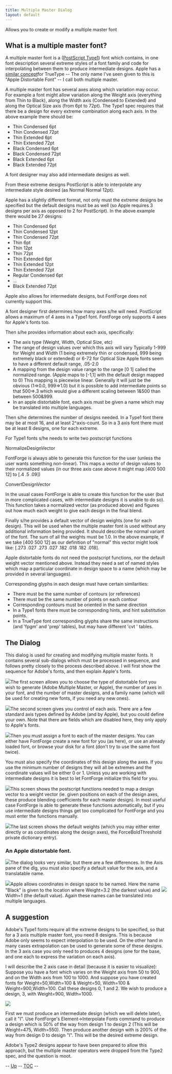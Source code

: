 ```yaml
---
title: Multiple Master Dialog
layout: default
---
```


Allows you to create or modify a multiple master font

What is a multiple master font?
-------------------------------

A multiple master font is a ([PostScript
Type1](http://partners.adobe.com/asn/developer/pdfs/tn/5015.Type1_Supp.pdf))
font which contains, in one font description several extreme styles of a
font family and code for interpolating between them to produce
intermediate designs. Apple has a [similar
concept](http://developer.apple.com/fonts/TTRefMan/RM06/Chap6fvar.html)for
TrueType -- The only name I've seen given to this is "Apple Distortable
Font" -- I call both multiple master.

A multiple master font has several axes along which variation may occur.
For example a font might allow variation along the Weight axis
(everything from Thin to Black), along the Width axis (Condensed to
Extended) and along the Optical Size axis (from 6pt to 72pt). The Type1
spec requires that there be a design for every extreme combination along
each axis. In the above example there should be:

-   Thin Condensed 6pt
-   Thin Condensed 72pt
-   Thin Extended 6pt
-   Thin Extended 72pt
-   Black Condensed 6pt
-   Black Condensed 72pt
-   Black Extended 6pt
-   Black Extended 72pt

A font designer may also add intermediate designs as well.

From these extreme designs PostScript is able to interpolate any
intermediate style desired (as Normal Normal 12pt).

Apple has a slightly different format, not only must the extreme designs
be specified but the default designs must be as well (so Apple requires
3 designs per axis as opposed to 2 for PostScript). In the above example
there would be 27 designs:

-   Thin Condensed 6pt
-   Thin Condensed 12pt
-   Thin Condensed 72pt
-   Thin 6pt
-   Thin 12pt
-   Thin 72pt
-   Thin Extended 6pt
-   Thin Extended 12pt
-   Thin Extended 72pt
-   Regular Condensed 6pt
-   ...
-   Black Extended 72pt

Apple also allows for intermediate designs, but FontForge does not
currently support this.

A font designer first determines how many axes s/he will need.
PostScript allows a maximum of 4 axes in a Type1 font. FontForge only
supports 4 axes for Apple's fonts too.

Then s/he provides information about each axis, specifically:

-   The axis type (Weight, Width, Optical Size, etc)
-   The range of design values over which this axis will vary
     Typically 1-999 for Weight and Width (1 being extremely thin or
    condensed, 999 being extremely black or extended) or 6-72 for
    Optical Size
     Apple fonts seem to have a different default range, .05-2.0
-   A mapping from the design value range to the range [0 1] called the
    normalized range. (Apple maps to [-1,1] with the default design
    mapped to 0)
     This mapping is piecewise linear. Generally it will just be the
    obvious (1=\>0.0, 999=\>1.0) but it is possible to add intermediate
    points so that 500=\>.3 which would give a different scaling between
    1&500 than between 500&999.
-   In an apple distortable font, each axis must be given a name which
    may be translated into multiple languages.

Then s/he determines the number of designs needed. In a Type1 font there
may be at most 16, and at least 2\^axis-count. So in a 3 axis font there
must be at least 8 designs, one for each extreme.

For Type1 fonts s/he needs to write two postscript functions

NormalizeDesignVector

FontForge is always able to generate this function for the user (unless
the user wants something non-linear). This maps a vector of design
values to their normalized values (in our three axis case above it might
map [400 500 12] to [.4 .5 .09])

ConvertDesignVector

In the usual cases FontForge is able to create this function for the
user (but in more complicated cases, with intermediate designs it is
unable to do so). This function takes a normalized vector (as produced
above) and figures out how much each weight to give each design in the
final blend.

Finally s/he provides a default vector of design weights (one for each
design). This will be used when the multiple master font is used without
any additional information being provided. It should describe the normal
variant of the font. The sum of all the weights must be 1.0. In the
above example, if we take [400 500 12] as our definition of "normal"
this vector might look like: [.273 .027 .273 .027 .182 .018 .182 .018].

Apple distortable fonts do not need the postscript functions, nor the
default weight vector mentioned above. Instead they need a set of named
styles which map a particular coordinate in design space to a name
(which may be provided in several languages).

Corresponding glyphs in each design must have certain similarities:

-   There must be the same number of contours (or references)
-   There must be the same number of points on each contour
-   Corresponding contours must be oriented in the same direction
-   In a Type1 fonts there must be corresponding hints, and hint
    substitution points.
-   In a TrueType font corresponding glyphs share the same instructions
    (and 'fpgm' and 'prep' tables), but may have different 'cvt '
    tables.

The Dialog
----------

This dialog is used for creating and modifying multiple master fonts. It
contains several sub-dialogs which must be processed in sequence, and
follows pretty closely to the process described above. I will first show
the sequence for Adobe's fonts, and then explain Apple's fonts.

![](img/mmcounts.png)The first screen allows you to choose the type of
distortable font you wish to generate (Adobe Multiple Master, or Apple),
the number of axes in your font, and the number of master designs, and a
family name (which will be used for creating new fonts, if you need any
new ones).

![](img/mmaxes.png)The second screen gives you control of each axis. There
are a few standard axis types defined by Adobe (and by Apple), but you
could define your own. Note that there are fields which are disabled
here, they only apply to Apple's fonts.

![](img/mmdesigns.png)Then you must assign a font to each of the master
designs. You can either have FontForge create a new font for you (as
here), or use an already loaded font, or browse your disk for a font
(don't try to use the same font twice).

You must also specify the coordinates of this design along the axes. If
you use the minimum number of designs they will all be extremes and the
coordinate values will be either 0 or 1. Unless you are working with
intermediate designs it is best to let FontForge initialize this field
for you.

![](img/mmfuncs.png)This screen shows the postscript functions needed to map
a design vector to a weight vector (ie. given positions on each of the
design axes, these produce blending coefficients for each master
design). In most useful case FontForge is able to generate these
functions automatically, but if you use intermediate designs things get
too complicated for FontForge and you must enter the functions
manually.

![](img/mmfinal.png)The last screen shows the default weights (which you may
either enter directly or as coordinates along the design axes), the
ForceBoldThreshold private dictionary entry).

### An Apple distortable font.

![](img/mmappleaxes.png)The dialog looks very similar, but there are a few
differences. In the Axis pane of the dlg, you must also specify a
default value for the axis, and a translatable name.

![](img/mmnamedstyles.png)Apple allows coordinates in design space to be
named. Here the name "Black" is given to the location where Weight=3.2
(the darkest value) and ![](img/mmnamingastyle.png)Width=1 (the default
value). Again these names can be translated into multiple languages.

A suggestion
------------

Adobe's Type1 fonts require all the extreme designs to be specified, so
that for a 3 axis multiple master font, you need 8 designs. This is
because Adobe only seems to expect interpolation to be used. On the
other hand in many cases extrapolation can be used to generate some of
these designs. In the 3 axis case you only need to produces 4 designs
(one for the base, and one each to express the variation on each axis).

I will describe the 2 axis case in detail (because it is easier to
visualize): Suppose you have a font which varies on the Weight axis from
50 to 900, and on the Width axis from 100 to 1000. And suppose you have
created fonts for Weight=50,Width=100 & Weight=50, Width=100 &
Weight=900,Width=100. Call these designs 0, 1 and 2. We wish to produce
a design, 3, with Weight=900, Width=1000.

![](img/mmextrapolate2.png)

First we must produce an intermediate design (which we will delete
later), call it "I". Use FontForge's Element-\>Interpolate Fonts command
to produce a design which is 50% of the way from design 1 to design 2
(This will be Weight=475, Width=550). Then produce another design with
is 200% of the way from design 0 to design "I". This will be the desired
extreme design.

Adobe's Type2 designs appear to have been prepared to allow this
approach, but the multiple master operators were dropped from the Type2
spec, and the question is moot.

-- [Up](mmmenu.html) -- [TOC](overview.html) --


